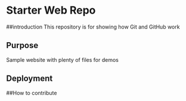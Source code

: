 # Starter Web Repo

##introduction
This repository is for showing how Git and GitHub work

## Purpose

Sample website with plenty of files for demos

## Deployment

##How to contribute
